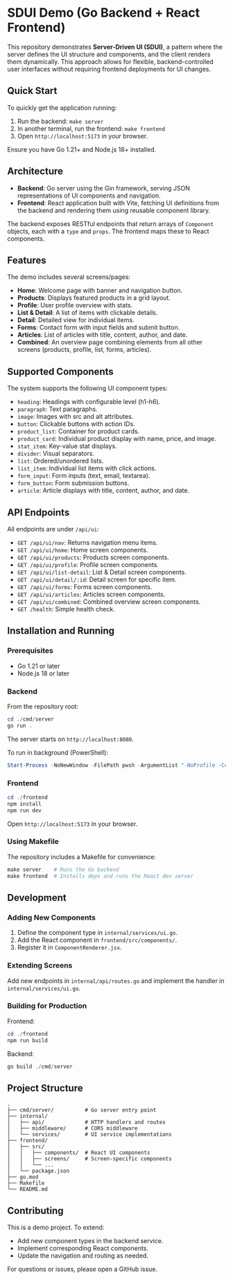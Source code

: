 # SDUI Demo (Go Backend + React Frontend)

This repository demonstrates **Server-Driven UI (SDUI)**, a pattern where the server defines the UI structure and components, and the client renders them dynamically. This approach allows for flexible, backend-controlled user interfaces without requiring frontend deployments for UI changes.

## Quick Start

To quickly get the application running:

1. Run the backend: `make server`
2. In another terminal, run the frontend: `make frontend`
3. Open `http://localhost:5173` in your browser.

Ensure you have Go 1.21+ and Node.js 18+ installed.

## Architecture

- **Backend**: Go server using the Gin framework, serving JSON representations of UI components and navigation.
- **Frontend**: React application built with Vite, fetching UI definitions from the backend and rendering them using reusable component library.

The backend exposes RESTful endpoints that return arrays of `Component` objects, each with a `type` and `props`. The frontend maps these to React components.

## Features

The demo includes several screens/pages:

- **Home**: Welcome page with banner and navigation button.
- **Products**: Displays featured products in a grid layout.
- **Profile**: User profile overview with stats.
- **List & Detail**: A list of items with clickable details.
- **Detail**: Detailed view for individual items.
- **Forms**: Contact form with input fields and submit button.
- **Articles**: List of articles with title, content, author, and date.
- **Combined**: An overview page combining elements from all other screens (products, profile, list, forms, articles).

## Supported Components

The system supports the following UI component types:

- `heading`: Headings with configurable level (h1-h6).
- `paragraph`: Text paragraphs.
- `image`: Images with src and alt attributes.
- `button`: Clickable buttons with action IDs.
- `product_list`: Container for product cards.
- `product_card`: Individual product display with name, price, and image.
- `stat_item`: Key-value stat displays.
- `divider`: Visual separators.
- `list`: Ordered/unordered lists.
- `list_item`: Individual list items with click actions.
- `form_input`: Form inputs (text, email, textarea).
- `form_button`: Form submission buttons.
- `article`: Article displays with title, content, author, and date.

## API Endpoints

All endpoints are under `/api/ui`:

- `GET /api/ui/nav`: Returns navigation menu items.
- `GET /api/ui/home`: Home screen components.
- `GET /api/ui/products`: Products screen components.
- `GET /api/ui/profile`: Profile screen components.
- `GET /api/ui/list-detail`: List & Detail screen components.
- `GET /api/ui/detail/:id`: Detail screen for specific item.
- `GET /api/ui/forms`: Forms screen components.
- `GET /api/ui/articles`: Articles screen components.
- `GET /api/ui/combined`: Combined overview screen components.
- `GET /health`: Simple health check.

## Installation and Running

### Prerequisites

- Go 1.21 or later
- Node.js 18 or later

### Backend

From the repository root:

```powershell
cd ./cmd/server
go run .
```

The server starts on `http://localhost:8080`.

To run in background (PowerShell):

```powershell
Start-Process -NoNewWindow -FilePath pwsh -ArgumentList "-NoProfile -Command cd ./cmd/server; go run . *> server.log 2>&1"
```

### Frontend

```powershell
cd ./frontend
npm install
npm run dev
```

Open `http://localhost:5173` in your browser.

### Using Makefile

The repository includes a Makefile for convenience:

```powershell
make server    # Runs the Go backend
make frontend  # Installs deps and runs the React dev server
```

## Development

### Adding New Components

1. Define the component type in `internal/services/ui.go`.
2. Add the React component in `frontend/src/components/`.
3. Register it in `ComponentRenderer.jsx`.

### Extending Screens

Add new endpoints in `internal/api/routes.go` and implement the handler in `internal/services/ui.go`.

### Building for Production

Frontend:

```powershell
cd ./frontend
npm run build
```

Backend:

```powershell
go build ./cmd/server
```

## Project Structure

```
.
├── cmd/server/          # Go server entry point
├── internal/
│   ├── api/             # HTTP handlers and routes
│   ├── middleware/      # CORS middleware
│   └── services/        # UI service implementations
├── frontend/
│   ├── src/
│   │   ├── components/  # React UI components
│   │   ├── screens/     # Screen-specific components
│   │   └── ...
│   └── package.json
├── go.mod
├── Makefile
└── README.md
```

## Contributing

This is a demo project. To extend:

- Add new component types in the backend service.
- Implement corresponding React components.
- Update the navigation and routing as needed.

For questions or issues, please open a GitHub issue.